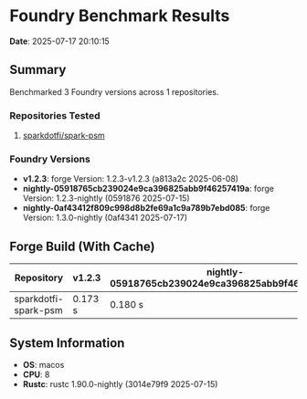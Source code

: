 # Foundry Benchmark Results

**Date**: 2025-07-17 20:10:15

## Summary

Benchmarked 3 Foundry versions across 1 repositories.

### Repositories Tested

1. [sparkdotfi/spark-psm](https://github.com/sparkdotfi/spark-psm)

### Foundry Versions

- **v1.2.3**: forge Version: 1.2.3-v1.2.3 (a813a2c 2025-06-08)
- **nightly-05918765cb239024e9ca396825abb9f46257419a**: forge Version: 1.2.3-nightly (0591876 2025-07-15)
- **nightly-0af43412f809c998d8b2fe69a1c9a789b7ebd085**: forge Version: 1.3.0-nightly (0af4341 2025-07-17)

## Forge Build (With Cache)

| Repository | v1.2.3 | nightly-05918765cb239024e9ca396825abb9f46257419a | nightly-0af43412f809c998d8b2fe69a1c9a789b7ebd085 |
|------------|----------|----------|----------|
| sparkdotfi-spark-psm | 0.173 s | 0.180 s | 0.315 s |

## System Information

- **OS**: macos
- **CPU**: 8
- **Rustc**: rustc 1.90.0-nightly (3014e79f9 2025-07-15)
